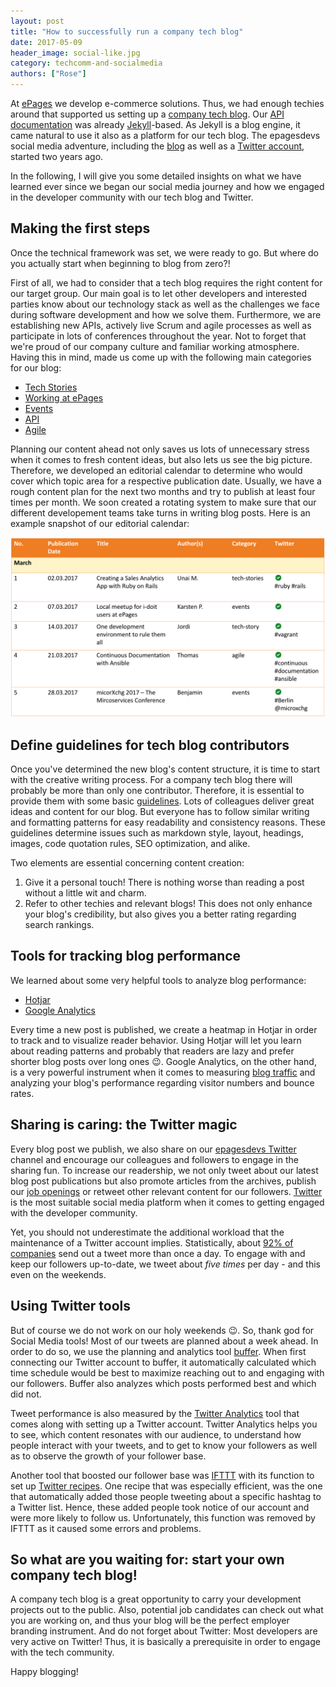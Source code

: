 ```yaml
---
layout: post
title: "How to successfully run a company tech blog"
date: 2017-05-09
header_image: social-like.jpg
category: techcomm-and-socialmedia
authors: ["Rose"]
---
```


At [ePages](https://www.epages.com/us/) we develop e-commerce solutions.
Thus, we had enough techies around that supported us setting up a [company tech blog](https://developer.epages.com/blog).
Our [API documentation](https://developer.epages.com/apps) was already [Jekyll](https://jekyllrb.com/)-based.
As Jekyll is a blog engine, it came natural to use it also as a platform for our tech blog.
The epagesdevs social media adventure, including the [blog](https://developer.epages.com/blog) as well as a [Twitter account](https://twitter.com/epagesdevs), started two years ago.

In the following, I will give you some detailed insights on what we have learned ever since we began our social media journey and how we engaged in the developer community with our tech blog and Twitter.

## Making the first steps

Once the technical framework was set, we were ready to go.
But where do you actually start when beginning to blog from zero?!

First of all, we had to consider that a tech blog requires the right content for our target group.
Our main goal is to let other developers and interested parties know about our technology stack as well as the challenges we face during software development and how we solve them.
Furthermore, we are establishing new APIs, actively live Scrum and agile processes as well as participate in lots of conferences throughout the year.
Not to forget that we're proud of our company culture and familiar working atmosphere.
Having this in mind, made us come up with the following main categories for our blog:

* [Tech Stories](https://developer.epages.com/blog/categories/tech-stories/)
* [Working at ePages](https://developer.epages.com/blog/categories/working-at-epages/)
* [Events](https://developer.epages.com/blog/categories/events/)
* [API](https://developer.epages.com/blog/categories/api/)
* [Agile](https://developer.epages.com/blog/categories/agile/)

Planning our content ahead not only saves us lots of unnecessary stress when it comes to fresh content ideas, but also lets us see the big picture.
Therefore, we developed an editorial calendar to determine who would cover which topic area for a respective publication date.
Usually, we have a rough content plan for the next two months and try to publish at least four times per month.
We soon created a rotating system to make sure that our different developement teams take turns in writing blog posts.
Here is an example snapshot of our editorial calendar:

![](/assets/img/pages/blog/images/blog-editorial-calendar.png)

## Define guidelines for tech blog contributors

Once you've determined the new blog's content structure, it is time to start with the creative writing process.
For a company tech blog there will probably be more than only one contributor.
Therefore, it is essential to provide them with some basic [guidelines](https://github.com/ePages-de/epages-docs/tree/develop/helpdocs).
Lots of colleagues deliver great ideas and content for our blog.
But everyone has to follow similar writing and formatting patterns for easy readability and consistency reasons.
These guidelines determine issues such as markdown style, layout, headings, images, code quotation rules, SEO optimization, and alike.

Two elements are essential concerning content creation:

1. Give it a personal touch!
There is nothing worse than reading a post without a little wit and charm.
2. Refer to other techies and relevant blogs!
This does not only enhance your blog's credibility, but also gives you a better rating regarding search rankings.

## Tools for tracking blog performance

We learned about some very helpful tools to analyze blog performance:

* [Hotjar](https://www.hotjar.com/)
* [Google Analytics](https://analytics.google.com)

Every time a new post is published, we create a heatmap in Hotjar in order to track and to visualize reader behavior.
Using Hotjar will let you learn about reading patterns and probably that readers are lazy and prefer shorter blog posts over long ones 😉.
Google Analytics, on the other hand, is a very powerful instrument when it comes to measuring [blog traffic](https://www.blogmutt.com/blog/measuring-blog-traffic-with-google-analytics) and analyzing your blog's performance regarding visitor numbers and bounce rates.

## Sharing is caring: the Twitter magic

Every blog post we publish, we also share on our [epagesdevs Twitter](https://twitter.com/epagesdevs) channel and encourage our colleagues and followers to engage in the sharing fun.
To increase our readership, we not only tweet about our latest blog post publications but also promote articles from the archives, publish our [job openings](https://developer.epages.com/devjobs) or retweet other relevant content for our followers.
[Twitter](https://twitter.com/) is the most suitable social media platform when it comes to getting engaged with the developer community.

Yet, you should not underestimate the additional workload that the maintenance of a Twitter account implies.
Statistically, about [92% of companies](https://www.brandwatch.com/blog/44-twitter-stats-2016/) send out a tweet more than once a day.
To engage with and keep our followers up-to-date, we tweet about *five times* per day - and this even on the weekends.

## Using Twitter tools

But of course we do not work on our holy weekends 😉.
So, thank god for Social Media tools!
Most of our tweets are planned about a week ahead.
In order to do so, we use the planning and analytics tool [buffer](https://buffer.com/app).
When first connecting our Twitter account to buffer, it automatically calculated which time schedule would be best to maximize reaching out to and engaging with our followers.
Buffer also analyzes which posts performed best and which did not.

Tweet performance is also measured by the [Twitter Analytics](https://analytics.twitter.com) tool that comes along with setting up a Twitter account.
Twitter Analytics helps you to see, which content resonates with our audience, to understand how people interact with your tweets, and to get to know your followers as well as to observe the growth of your follower base.

Another tool that boosted our follower base was [IFTTT](https://ifttt.com/) with its function to set up [Twitter recipes](https://ifttt.com/twitter).
One recipe that was especially efficient, was the one that automatically added those people tweeting about a specific hashtag to a Twitter list.
Hence, these added people took notice of our account and were more likely to follow us.
Unfortunately, this function was removed by IFTTT as it caused some errors and problems.

## So what are you waiting for: start your own company tech blog!

A company tech blog is a great opportunity to carry your development projects out to the public.
Also, potential job candidates can check out what you are working on, and thus your blog will be the perfect employer branding instrument.
And do not forget about Twitter:
Most developers are very active on Twitter!
Thus, it is basically a prerequisite in order to engage with the tech community.

Happy blogging!
